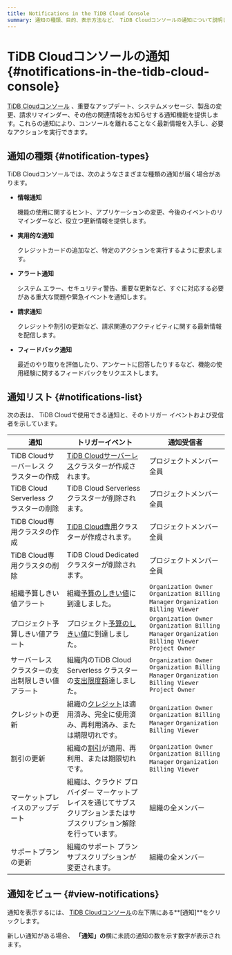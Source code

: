 ```yaml
---
title: Notifications in the TiDB Cloud Console
summary: 通知の種類、目的、表示方法など、 TiDB Cloudコンソールの通知について説明します。
---
```


# TiDB Cloudコンソールの通知 {#notifications-in-the-tidb-cloud-console}

[TiDB Cloudコンソール](https://tidbcloud.com/) 、重要なアップデート、システムメッセージ、製品の変更、請求リマインダー、その他の関連情報をお知らせする通知機能を提供します。これらの通知により、コンソールを離れることなく最新情報を入手し、必要なアクションを実行できます。

## 通知の種類 {#notification-types}

TiDB Cloudコンソールでは、次のようなさまざまな種類の通知が届く場合があります。

-   **情報通知**

    機能の使用に関するヒント、アプリケーションの変更、今後のイベントのリマインダーなど、役立つ更新情報を提供します。

-   **実用的な通知**

    クレジットカードの追加など、特定のアクションを実行するように要求します。

-   **アラート通知**

    システム エラー、セキュリティ警告、重要な更新など、すぐに対応する必要がある重大な問題や緊急イベントを通知します。

-   **請求通知**

    クレジットや割引の更新など、請求関連のアクティビティに関する最新情報を配信します。

-   **フィードバック通知**

    最近のやり取りを評価したり、アンケートに回答したりするなど、機能の使用経験に関するフィードバックをリクエストします。

## 通知リスト {#notifications-list}

次の表は、 TiDB Cloudで使用できる通知と、そのトリガー イベントおよび受信者を示しています。

| 通知                             | トリガーイベント                                                                                    | 通知受信者                                                                                             |
| ------------------------------ | ------------------------------------------------------------------------------------------- | ------------------------------------------------------------------------------------------------- |
| TiDB Cloudサーバーレス クラスターの作成      | [TiDB Cloudサーバーレス](/tidb-cloud/select-cluster-tier.md#tidb-cloud-serverless)クラスターが作成されます。   | プロジェクトメンバー全員                                                                                      |
| TiDB Cloud Serverless クラスターの削除 | TiDB Cloud Serverless クラスターが削除されます。                                                         | プロジェクトメンバー全員                                                                                      |
| TiDB Cloud専用クラスタの作成            | [TiDB Cloud専用](/tidb-cloud/select-cluster-tier.md#tidb-cloud-dedicated)クラスターが作成されます。        | プロジェクトメンバー全員                                                                                      |
| TiDB Cloud専用クラスタの削除            | TiDB Cloud Dedicated クラスターが削除されます。                                                          | プロジェクトメンバー全員                                                                                      |
| 組織予算しきい値アラート                   | 組織[予算のしきい値](/tidb-cloud/tidb-cloud-budget.md)に到達しました。                                       | `Organization Owner` `Organization Billing Manager` `Organization Billing Viewer`                 |
| プロジェクト予算しきい値アラート               | プロジェクト[予算のしきい値](/tidb-cloud/tidb-cloud-budget.md)に到達しました。                                   | `Organization Owner` `Organization Billing Manager` `Organization Billing Viewer` `Project Owner` |
| サーバーレス クラスターの支出制限しきい値アラート      | 組織内のTiDB Cloud Serverless クラスターの[支出限度額](/tidb-cloud/manage-serverless-spend-limit.md)達しました。 | `Organization Owner` `Organization Billing Manager` `Organization Billing Viewer` `Project Owner` |
| クレジットの更新                       | 組織の[クレジット](/tidb-cloud/tidb-cloud-billing.md#credits)は適用済み、完全に使用済み、再利用済み、または期限切れです。         | `Organization Owner` `Organization Billing Manager` `Organization Billing Viewer`                 |
| 割引の更新                          | 組織の[割引](/tidb-cloud/tidb-cloud-billing.md#discounts)が適用、再利用、または期限切れです。                      | `Organization Owner` `Organization Billing Manager` `Organization Billing Viewer`                 |
| マーケットプレイスのアップデート               | 組織は、クラウド プロバイダー マーケットプレイスを通じてサブスクリプションまたはサブスクリプション解除を行っています。                                | 組織の全メンバー                                                                                          |
| サポートプランの更新                     | 組織のサポート プラン サブスクリプションが変更されます。                                                               | 組織の全メンバー                                                                                          |

## 通知をビュー {#view-notifications}

通知を表示するには、 [TiDB Cloudコンソール](https://tidbcloud.com/)の左下隅にある**[通知]**をクリックします。

新しい通知がある場合、 **「通知」の**横に未読の通知の数を示す数字が表示されます。
